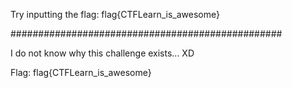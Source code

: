 Try inputting the flag: flag{CTFLearn_is_awesome}

#################################################

I do not know why this challenge exists... XD

Flag: flag{CTFLearn_is_awesome}
